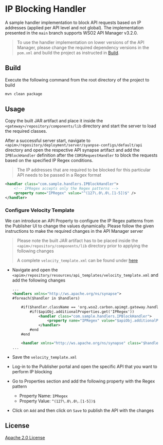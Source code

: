 # IP Blocking Handler

A sample handler implementation to block API requests based on IP addresses (applied per API level and not global). The implementation presented in the `main` branch supports WSO2 API Manager v3.2.0.

> To use the handler implementation on lower versions of the API Manager, please change the required dependency versions in the `pom.xml` and build the project as instructed in [Build](#build).

## Build

Execute the following command from the root directory of the project to build

```sh
mvn clean package
```

## Usage

Copy the built JAR artifact and place it inside the `<gateway>/repository/components/lib` directory and start the server to load the required classes. 

After a successful server start, navigate to `<apim>/repository/deployment/server/syanpse-configs/default/api` directory and open the respective API synapse artifact and add the `IPBlockHandler` definition after the `CORSRequestHandler` to block the requests based on the specified IP Regex conditions.

> The IP addresses that are required to be blocked for this particular API needs to be passed in a Regex format

```xml
<handler class="com.sample.handlers.IPBlockHandler">
    <!-- IPRegex accepts only the Regex patterns -->
    <property name="IPRegex" value="^(127\.0\.0\.[1-5])$" />
</handler>
```

### Configure Velocity Template

We can introduce an API Property to configure the IP Regex patterns from the Publisher UI to change the values dynamically. Please follow the given instructions to make the required changes in the API Manager server

> Please note the built JAR artifact has to be placed inside the `<apim>/repository/components/lib` directory prior to applying the following changes
>
> A complete `velocity_template.xml` can be found under [here](example/velocity_template.xml)

- Navigate and open the `<apim>/repository/resources/api_templates/velocity_template.xml` and add the following changes
  
    ```xml
    ...
    <handlers xmlns="http://ws.apache.org/ns/synapse">
    #foreach($handler in $handlers)

        #if($handler.className == 'org.wso2.carbon.apimgt.gateway.handlers.security.APIAuthenticationHandler')
            #if($apiObj.additionalProperties.get('IPRegex'))
                <handler class="com.sample.handlers.IPBlockHandler">
                    <property name="IPRegex" value="$apiObj.additionalProperties.get('IPRegex')" />
                </handler>
            #end
        #end

        <handler xmlns="http://ws.apache.org/ns/synapse" class="$handler.className">
    ...
    ```

- Save the `velocity_template.xml`
- Log-in to the Publisher portal and open the specific API that you want to perform IP blocking
- Go to Properties section and add the following property with the Regex pattern
  - Property Name: `IPRegex`
  - Property Value: `^(127\.0\.0\.[1-5])$`
- Click on `Add` and then click on `Save` to publish the API with the changes

## License

[Apache 2.0 License](LICENSE)
